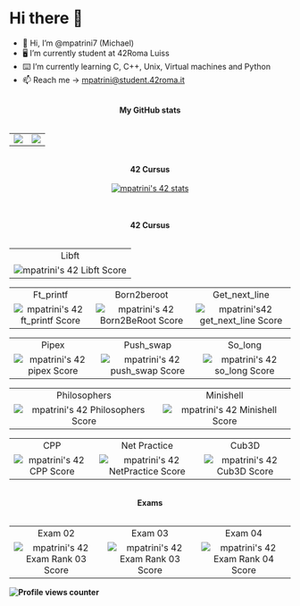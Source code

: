 # Hi there 👋

- 👋 Hi, I’m @mpatrini7 (Michael)
- 🖥 I’m currently student at 42Roma Luiss
- ⌨️ I’m currently learning C, C++, Unix, Virtual machines and Python
- 📫 Reach me -> mpatrini@student.42roma.it
<div align="center">
	</br>
	<b>My GitHub stats</b>
	</br>
	</br>
	<table>
		<tr>
			<b></b>
		</tr>
		<tr>
			<td>
				<a href="https://github.com/mpatrini7">
					<img src="https://github-readme-stats-b3pf5rh70-mpatrini7.vercel.app/api?username=mpatrini7&layout=compact&theme=tokyonight&show_icons=true&count_private=true">
				</a>
			</td>
			<td>
				<a href="https://github.com/mpatrini7">
					<img src="https://github-readme-stats-b3pf5rh70-mpatrini7.vercel.app/api/top-langs/?username=mpatrini7&layout=compact&theme=tokyonight&show_icons=true&count_private=true">
				</a>
			</td>
		</tr>
	</table>
	</br>
	<b>42 Cursus</b>
	</br>
	</br>
	<table>
		<tr>
			<b></b>
		</tr>
		<tr>
			<a href="https://github.com/mpatrini7">
				<img src="https://badge42.vercel.app/api/v2/cl4e6egt2004009mfjtl499jq/stats?cursusId=21&coalitionId=124" alt="mpatrini's 42 stats" />
			</a>
		</tr>
	</table>
	</br>
	<b>42 Cursus</>
	</br>
	</br>
	<table>
		<tr>
			<td align="center">Libft</td>
		</tr>
		<tr>
			<td align="center"><img src="https://badge42.vercel.app/api/v2/cl4e6egt2004009mfjtl499jq/project/2457197" alt="mpatrini's 42 Libft Score" /></td>
		</tr>
	</table>
	<table style="text-align: center">
		<tr>
			<td align="center">Ft_printf</td><td align="center">Born2beroot</td><td align="center">Get_next_line</td>
		</tr>
		<tr>
			<td align="center"><img src="https://badge42.vercel.app/api/v2/cl4e6egt2004009mfjtl499jq/project/2465040" alt="mpatrini's 42 ft_printf Score" /></td><td align="center"><img src="https://badge42.vercel.app/api/v2/cl4e6egt2004009mfjtl499jq/project/2468856" alt="mpatrini's 42 Born2BeRoot Score" /></td><td align="center"><img src="https://badge42.vercel.app/api/v2/cl4e6egt2004009mfjtl499jq/project/2469700" alt="mpatrini's42 get_next_line Score" /></td>
		</tr>
	</table>
	<table style="text-align: center">
		<tr>
			<td align="center">Pipex</td><td align="center">Push_swap</td><td align="center">So_long</td>
		</tr>
		<tr>
			<td align="center"><img src="https://badge42.vercel.app/api/v2/cl4e6egt2004009mfjtl499jq/project/2468856" alt="mpatrini's 42 pipex Score" /></td><td align="center"><img src="https://badge42.vercel.app/api/v2/cl4e6egt2004009mfjtl499jq/project/2479952" alt="mpatrini's 42 push_swap Score" /></td><td align="center"><img src="https://badge42.vercel.app/api/v2/cl4e6egt2004009mfjtl499jq/project/2479950" alt="mpatrini's 42 so_long Score" /></td>
		</tr>
	</table>
	<table style="text-align: center">
		<tr>
			<td align="center">Philosophers</td><td align="center">Minishell</td>
		</tr>
		<tr>
			<td align="center"><img src="https://badge42.vercel.app/api/v2/cl4e6egt2004009mfjtl499jq/project/2530728" alt="mpatrini's 42 Philosophers Score" /></td><td align="center"><img src="https://badge42.vercel.app/api/v2/cl4e6egt2004009mfjtl499jq/project/2538227" alt="mpatrini's 42 Minishell Score" /></td>
		</tr>
	</table>
	</table>
	<table style="text-align: center">
		<tr>
			<td align="center">CPP</td><td align="center">Net Practice</td><td align="center">Cub3D</td>
		</tr>
		<tr>
			<td align="center"><img src="https://badge42.vercel.app/api/v2/cl4e6egt2004009mfjtl499jq/project/2642441" alt="mpatrini's 42 CPP Score" /></td><td align="center"><img src="https://badge42.vercel.app/api/v2/cl4e6egt2004009mfjtl499jq/project/2530729" alt="mpatrini's 42 NetPractice Score" /></td><td align="center"><img src="https://badge42.vercel.app/api/v2/cl4e6egt2004009mfjtl499jq/project/2530729" alt="mpatrini's 42 Cub3D Score" /></td>
		</tr>
	</table>
	</br>
	<b>Exams</b>
	</br>
	</br>
	<table style="text-align: center">
		<tr>
			<td align="center">Exam 02</td><td align="center">Exam 03</td><td align="center">Exam 04</td>
		</tr>
		<tr>
			<td align="center"><img src="https://badge42.vercel.app/api/v2/cl4e6egt2004009mfjtl499jq/project/2495984" alt="mpatrini's 42 Exam Rank 03 Score" /></td><td align="center"><img src="https://badge42.vercel.app/api/v2/cl4e6egt2004009mfjtl499jq/project/2530729" alt="mpatrini's 42 Exam Rank 03 Score" /></td><td align="center"><img src="https://badge42.vercel.app/api/v2/cl4e6egt2004009mfjtl499jq/project/2717025" alt="mpatrini's 42 Exam Rank 04 Score" /></td>
		</tr>
	</table>
</div>

![Profile views counter](https://komarev.com/ghpvc/?username=mpatrini7&&style=flat-square)
